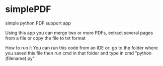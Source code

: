 # simplePDF
simple python PDF support app

Using this app you can merge two or more PDFs, extract several pages from a file or copy the file to txt format

How to run it
You can run this code from an IDE or:
go to the folder where you saved this file then run cmd in that folder and type in cmd "python (filename).py"
